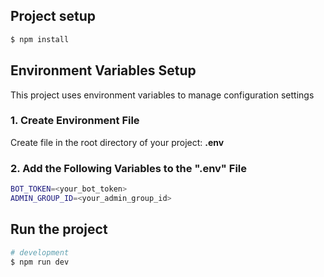 ## Project setup

```bash
$ npm install
```

## Environment Variables Setup
This project uses environment variables to manage configuration settings

### 1. Create Environment File
Create file in the root directory of your project: **.env**

### 2. Add the Following Variables to the ".env" File

```bash
BOT_TOKEN=<your_bot_token>
ADMIN_GROUP_ID=<your_admin_group_id>
```

## Run the project

```bash
# development
$ npm run dev